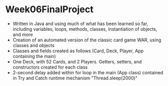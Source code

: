 ﻿# Week06FinalProject
 - Written in Java and using much of what has been learned so far, including variables, loops, methods, classes, instantiation of objects, and more
 - Creation of an automated version of the classic card game WAR, using classes and objects
 - Classes and fields created as follows (Card, Deck, Player, App containing the main)
 - One Deck, with 52 Cards, and 2 Players. Getters, setters, and constructors created for each class
 - 2-second delay added within for loop in the main (App class) contained in Try and Catch runtime mechanism "Thread.sleep(2000)"
